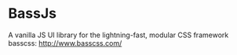 # BassJs
A vanilla JS UI library for the lightning-fast, modular CSS framework basscss: http://www.basscss.com/

